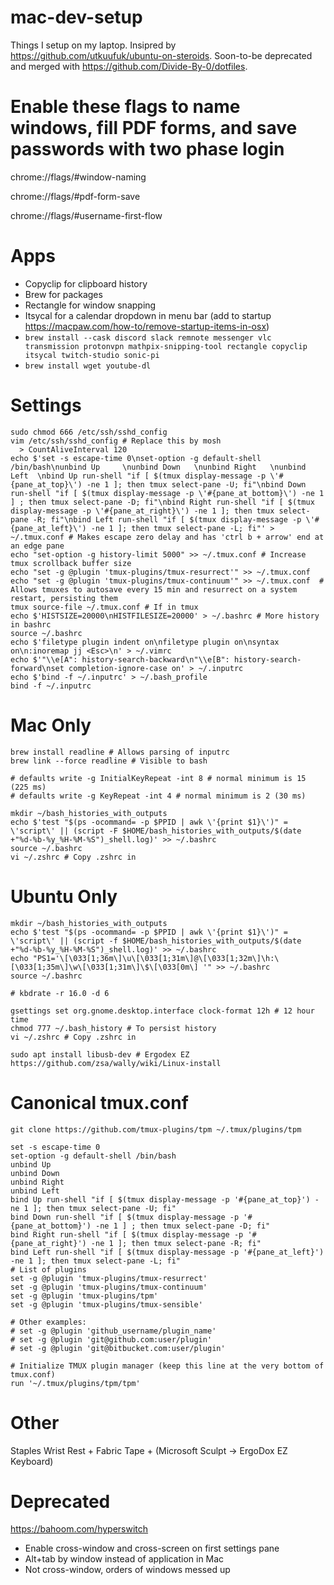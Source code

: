 # mac-dev-setup
Things I setup on my laptop. Insipred by https://github.com/utkuufuk/ubuntu-on-steroids.
Soon-to-be deprecated and merged with https://github.com/Divide-By-0/dotfiles.

# Enable these flags to name windows, fill PDF forms, and save passwords with two phase login
chrome://flags/#window-naming

chrome://flags/#pdf-form-save

chrome://flags/#username-first-flow

# Apps
- Copyclip for clipboard history
- Brew for packages
- Rectangle for window snapping
- Itsycal for a calendar dropdown in menu bar (add to startup https://macpaw.com/how-to/remove-startup-items-in-osx)
- `brew install --cask discord slack remnote messenger vlc transmission protonvpn mathpix-snipping-tool rectangle copyclip itsycal twitch-studio sonic-pi`
- `brew install wget youtube-dl`

# Settings
```
sudo chmod 666 /etc/ssh/sshd_config
vim /etc/ssh/sshd_config # Replace this by mosh
  > CountAliveInterval 120
echo $'set -s escape-time 0\nset-option -g default-shell /bin/bash\nunbind Up     \nunbind Down   \nunbind Right   \nunbind Left  \nbind Up run-shell "if [ $(tmux display-message -p \'#{pane_at_top}\') -ne 1 ]; then tmux select-pane -U; fi"\nbind Down run-shell "if [ $(tmux display-message -p \'#{pane_at_bottom}\') -ne 1 ] ; then tmux select-pane -D; fi"\nbind Right run-shell "if [ $(tmux display-message -p \'#{pane_at_right}\') -ne 1 ]; then tmux select-pane -R; fi"\nbind Left run-shell "if [ $(tmux display-message -p \'#{pane_at_left}\') -ne 1 ]; then tmux select-pane -L; fi"' > ~/.tmux.conf # Makes escape zero delay and has 'ctrl b + arrow' end at an edge pane
echo "set-option -g history-limit 5000" >> ~/.tmux.conf # Increase tmux scrollback buffer size
echo "set -g @plugin 'tmux-plugins/tmux-resurrect'" >> ~/.tmux.conf 
echo "set -g @plugin 'tmux-plugins/tmux-continuum'" >> ~/.tmux.conf  # Allows tmuxes to autosave every 15 min and resurrect on a system restart, persisting them
tmux source-file ~/.tmux.conf # If in tmux
echo $'HISTSIZE=20000\nHISTFILESIZE=20000' > ~/.bashrc # More history in bashrc
source ~/.bashrc
echo $'filetype plugin indent on\nfiletype plugin on\nsyntax on\n:inoremap jj <Esc>\n' > ~/.vimrc
echo $'"\\e[A": history-search-backward\n"\\e[B": history-search-forward\nset completion-ignore-case on' > ~/.inputrc
echo $'bind -f ~/.inputrc' > ~/.bash_profile
bind -f ~/.inputrc
```

# Mac Only
```
brew install readline # Allows parsing of inputrc
brew link --force readline # Visible to bash

# defaults write -g InitialKeyRepeat -int 8 # normal minimum is 15 (225 ms)
# defaults write -g KeyRepeat -int 4 # normal minimum is 2 (30 ms)

mkdir ~/bash_histories_with_outputs
echo $'test "$(ps -ocommand= -p $PPID | awk \'{print $1}\')" = \'script\' || (script -F $HOME/bash_histories_with_outputs/$(date +"%d-%b-%y_%H-%M-%S")_shell.log)' >> ~/.bashrc
source ~/.bashrc
vi ~/.zshrc # Copy .zshrc in

```

# Ubuntu Only
```
mkdir ~/bash_histories_with_outputs
echo $'test "$(ps -ocommand= -p $PPID | awk \'{print $1}\')" = \'script\' || (script -f $HOME/bash_histories_with_outputs/$(date +"%d-%b-%y_%H-%M-%S")_shell.log)' >> ~/.bashrc
echo "PS1='\[\033[1;36m\]\u\[\033[1;31m\]@\[\033[1;32m\]\h:\[\033[1;35m\]\w\[\033[1;31m\]\$\[\033[0m\] '" >> ~/.bashrc
source ~/.bashrc

# kbdrate -r 16.0 -d 6

gsettings set org.gnome.desktop.interface clock-format 12h # 12 hour time
chmod 777 ~/.bash_history # To persist history
vi ~/.zshrc # Copy .zshrc in
``` 

``` 
sudo apt install libusb-dev # Ergodex EZ https://github.com/zsa/wally/wiki/Linux-install
```


# Canonical tmux.conf
```
git clone https://github.com/tmux-plugins/tpm ~/.tmux/plugins/tpm
```

```
set -s escape-time 0
set-option -g default-shell /bin/bash
unbind Up
unbind Down
unbind Right
unbind Left
bind Up run-shell "if [ $(tmux display-message -p '#{pane_at_top}') -ne 1 ]; then tmux select-pane -U; fi"
bind Down run-shell "if [ $(tmux display-message -p '#{pane_at_bottom}') -ne 1 ] ; then tmux select-pane -D; fi"
bind Right run-shell "if [ $(tmux display-message -p '#{pane_at_right}') -ne 1 ]; then tmux select-pane -R; fi"
bind Left run-shell "if [ $(tmux display-message -p '#{pane_at_left}') -ne 1 ]; then tmux select-pane -L; fi"
# List of plugins
set -g @plugin 'tmux-plugins/tmux-resurrect'
set -g @plugin 'tmux-plugins/tmux-continuum'
set -g @plugin 'tmux-plugins/tpm'
set -g @plugin 'tmux-plugins/tmux-sensible'

# Other examples:
# set -g @plugin 'github_username/plugin_name'
# set -g @plugin 'git@github.com:user/plugin'
# set -g @plugin 'git@bitbucket.com:user/plugin'

# Initialize TMUX plugin manager (keep this line at the very bottom of tmux.conf)
run '~/.tmux/plugins/tpm/tpm'
```

# Other
Staples Wrist Rest + Fabric Tape + (Microsoft Sculpt -> ErgoDox EZ Keyboard)

# Deprecated
https://bahoom.com/hyperswitch
- Enable cross-window and cross-screen on first settings pane
- Alt+tab by window instead of application in Mac
- Not cross-window, orders of windows messed up


